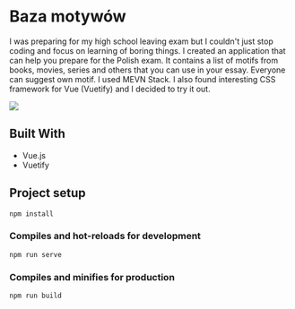 # Baza motywów

I was preparing for my high school leaving exam but I couldn't just stop coding and focus on learning of boring things. I created an application that can help you prepare for the Polish exam. It contains a list of motifs from books, movies, series and others that you can use in your essay. Everyone can suggest own motif. I used MEVN Stack. I also found interesting CSS framework for Vue (Vuetify) and I decided to try it out.

![](https://grzegorzbabiarz.com/public/img/bazaMotywow/bazaMotywow.jpg)

## Built With

* Vue.js
* Vuetify

## Project setup
```
npm install
```

### Compiles and hot-reloads for development
```
npm run serve
```

### Compiles and minifies for production
```
npm run build
```
